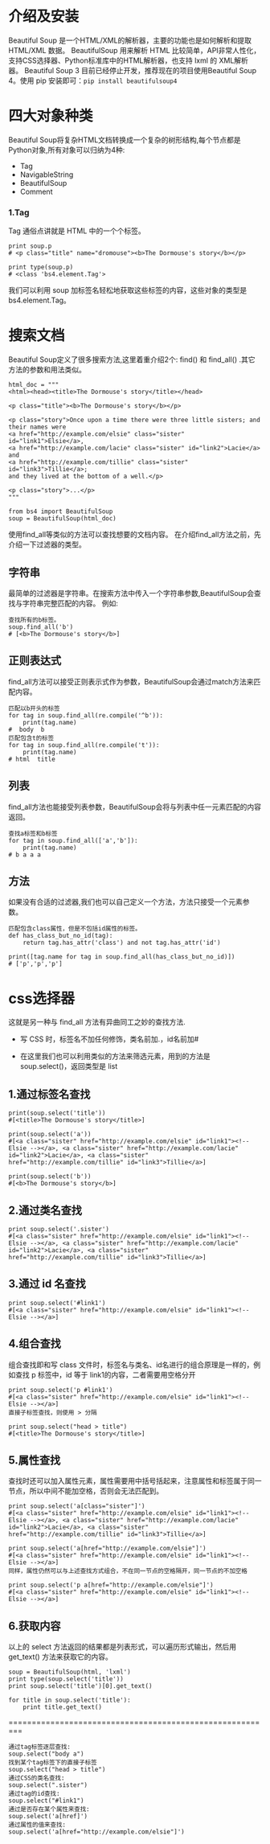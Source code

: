 # 介绍及安装
Beautiful Soup 是一个HTML/XML的解析器，主要的功能也是如何解析和提取 HTML/XML 数据。
BeautifulSoup 用来解析 HTML 比较简单，API非常人性化，支持CSS选择器、Python标准库中的HTML解析器，也支持 lxml 的 XML解析器。
Beautiful Soup 3 目前已经停止开发，推荐现在的项目使用Beautiful Soup 4。使用 pip 安装即可：`pip install beautifulsoup4`

# 四大对象种类
Beautiful Soup将复杂HTML文档转换成一个复杂的树形结构,每个节点都是Python对象,所有对象可以归纳为4种:
* Tag
* NavigableString
* BeautifulSoup
* Comment
### 1.Tag
Tag 通俗点讲就是 HTML 中的一个个标签。
```
print soup.p
# <p class="title" name="dromouse"><b>The Dormouse's story</b></p>

print type(soup.p)
# <class 'bs4.element.Tag'>
```
我们可以利用 soup 加标签名轻松地获取这些标签的内容，这些对象的类型是bs4.element.Tag。

# 搜索文档
Beautiful Soup定义了很多搜索方法,这里着重介绍2个: find() 和 find_all() .其它方法的参数和用法类似。
```
html_doc = """
<html><head><title>The Dormouse's story</title></head>

<p class="title"><b>The Dormouse's story</b></p>

<p class="story">Once upon a time there were three little sisters; and their names were
<a href="http://example.com/elsie" class="sister" id="link1">Elsie</a>,
<a href="http://example.com/lacie" class="sister" id="link2">Lacie</a> and
<a href="http://example.com/tillie" class="sister" id="link3">Tillie</a>;
and they lived at the bottom of a well.</p>

<p class="story">...</p>
"""

from bs4 import BeautifulSoup
soup = BeautifulSoup(html_doc)
```
使用find_all等类似的方法可以查找想要的文档内容。
在介绍find_all方法之前，先介绍一下过滤器的类型。
## 字符串
最简单的过滤器是字符串。在搜索方法中传入一个字符串参数,BeautifulSoup会查找与字符串完整匹配的内容。
例如:
```
查找所有的b标签。
soup.find_all('b')
# [<b>The Dormouse's story</b>]
```
## 正则表达式
find_all方法可以接受正则表示式作为参数，BeautifulSoup会通过match方法来匹配内容。
```
匹配以b开头的标签
for tag in soup.find_all(re.compile('^b')):
    print(tag.name)
#  body  b
匹配包含t的标签
for tag in soup.find_all(re.compile('t')):
    print(tag.name)
# html  title
```
## 列表
find_all方法也能接受列表参数，BeautifulSoup会将与列表中任一元素匹配的内容返回。
```
查找a标签和b标签
for tag in soup.find_all(['a','b']):
    print(tag.name)
# b a a a
```
## 方法
如果没有合适的过滤器,我们也可以自己定义一个方法，方法只接受一个元素参数。
```
匹配包含class属性，但是不包括id属性的标签。
def has_class_but_no_id(tag):
    return tag.has_attr('class') and not tag.has_attr('id')

print([tag.name for tag in soup.find_all(has_class_but_no_id)])
# ['p','p','p']
```

# css选择器
这就是另一种与 find_all 方法有异曲同工之妙的查找方法.

* 写 CSS 时，标签名不加任何修饰，类名前加.，id名前加#

* 在这里我们也可以利用类似的方法来筛选元素，用到的方法是 soup.select()，返回类型是 list

## 1.通过标签名查找
```
print(soup.select('title'))
#[<title>The Dormouse's story</title>]

print(soup.select('a'))
#[<a class="sister" href="http://example.com/elsie" id="link1"><!-- Elsie --></a>, <a class="sister" href="http://example.com/lacie" id="link2">Lacie</a>, <a class="sister" href="http://example.com/tillie" id="link3">Tillie</a>]

print(soup.select('b'))
#[<b>The Dormouse's story</b>]
```
## 2.通过类名查找
```
print soup.select('.sister')
#[<a class="sister" href="http://example.com/elsie" id="link1"><!-- Elsie --></a>, <a class="sister" href="http://example.com/lacie" id="link2">Lacie</a>, <a class="sister" href="http://example.com/tillie" id="link3">Tillie</a>]
```
## 3.通过 id 名查找
```
print soup.select('#link1')
#[<a class="sister" href="http://example.com/elsie" id="link1"><!-- Elsie --></a>]
```

## 4.组合查找

组合查找即和写 class 文件时，标签名与类名、id名进行的组合原理是一样的，例如查找 p 标签中，id 等于 link1的内容，二者需要用空格分开
```
print soup.select('p #link1')
#[<a class="sister" href="http://example.com/elsie" id="link1"><!-- Elsie --></a>]
直接子标签查找，则使用 > 分隔

print soup.select("head > title")
#[<title>The Dormouse's story</title>]
```
## 5.属性查找

查找时还可以加入属性元素，属性需要用中括号括起来，注意属性和标签属于同一节点，所以中间不能加空格，否则会无法匹配到。
```
print soup.select('a[class="sister"]')
#[<a class="sister" href="http://example.com/elsie" id="link1"><!-- Elsie --></a>, <a class="sister" href="http://example.com/lacie" id="link2">Lacie</a>, <a class="sister" href="http://example.com/tillie" id="link3">Tillie</a>]

print soup.select('a[href="http://example.com/elsie"]')
#[<a class="sister" href="http://example.com/elsie" id="link1"><!-- Elsie --></a>]
同样，属性仍然可以与上述查找方式组合，不在同一节点的空格隔开，同一节点的不加空格

print soup.select('p a[href="http://example.com/elsie"]')
#[<a class="sister" href="http://example.com/elsie" id="link1"><!-- Elsie --></a>]
```
## 6.获取内容

以上的 select 方法返回的结果都是列表形式，可以遍历形式输出，然后用 get_text() 方法来获取它的内容。
```
soup = BeautifulSoup(html, 'lxml')
print type(soup.select('title'))
print soup.select('title')[0].get_text()

for title in soup.select('title'):
    print title.get_text()
```


=========================================================
```
通过tag标签逐层查找:
soup.select("body a")
找到某个tag标签下的直接子标签
soup.select("head > title")
通过CSS的类名查找:
soup.select(".sister")
通过tag的id查找:
soup.select("#link1")
通过是否存在某个属性来查找:
soup.select('a[href]')
通过属性的值来查找:
soup.select('a[href="http://example.com/elsie"]')
```
